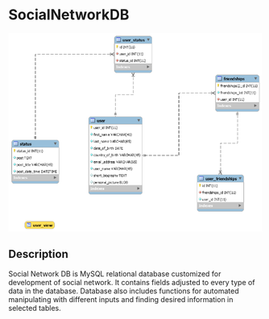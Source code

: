 # SocialNetworkDB
![SocialNetworkDB](https://github.com/Ridvan101/SocialNetworkDB/blob/master/Social_Network_EER_Diagram.png)

## Description

Social Network DB is MySQL relational database customized for development of social network. It contains fields adjusted to every type of data in the database. Database also includes functions for automated manipulating with different inputs and finding desired information in selected tables.   


